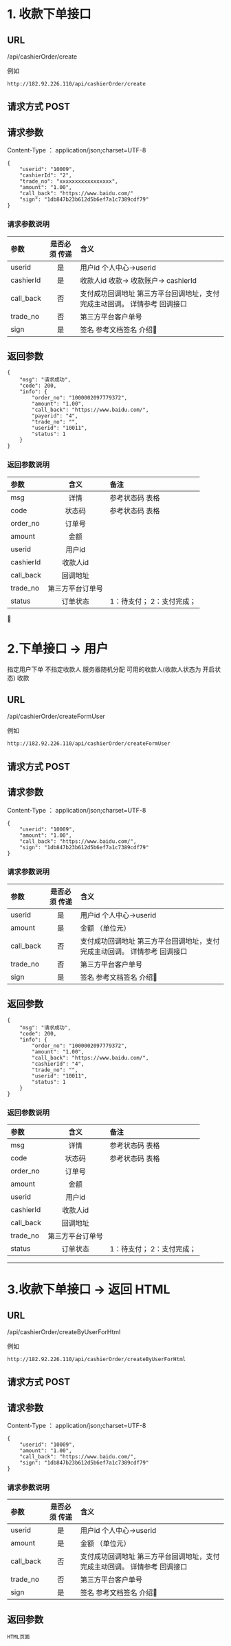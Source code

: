# 1. 收款下单接口 



## URL

/api/cashierOrder/create

例如

    http://182.92.226.110/api/cashierOrder/create

## 请求方式   POST
  
## 请求参数
Content-Type   ： application/json;charset=UTF-8
```
{
	"userid": "10009",
	"cashierId": "2",
	"trade_no": "xxxxxxxxxxxxxxxxx",
	"amount": "1.00",
	"call_back": "https://www.baidu.com/"
	"sign": "1db847b23b612d5b6ef7a1c7389cdf79"
}

```
### 请求参数说明

| 参数        | 是否必须 传递           | 含义  |
| :------------- |:-------------:| :-----|
| userid      | 是          |  用户id   个人中心->userid |
| cashierId     | 是      |   收款人id 收款-> 收款账户-> cashierId |
| call_back    | 否      |  支付成功回调地址  第三方平台回调地址，支付完成主动回调。 详情参考 回调接口   |
| trade_no    | 否      |  第三方平台客户单号   |
| sign    | 是      |  签名 参考文档签名 介绍  |

## 返回参数
```$xslt
{
	"msg": "请求成功",
	"code": 200,
	"info": {
		"order_no": "1000002097779372",
		"amount": "1.00",
		"call_back": "https://www.baidu.com/",
		"payerid": "4",
		"trade_no": "",
		"userid": "10011",
		"status": 1
	}
}

```

### 返回参数说明

| 参数        | 含义           | 备注  |
| :------------- |:-------------:| :-----|
| msg      | 详情          |  参考状态码 表格 |
| code     | 状态码      |   参考状态码 表格 |
| order_no | 订单号      |     |
| amount    | 金额      |   |
| userid    | 用户id      |   |
| cashierId    | 收款人id      |   |
| call_back    | 回调地址      |   |
| trade_no    | 第三方平台订单号      |   |
| status    | 订单状态      | 1：待支付； 2：支付完成；  |



 


# 2.下单接口  -> 用户

指定用户下单 不指定收款人 
服务器随机分配 可用的收款人(收款人状态为 开启状态) 收款

## URL

/api/cashierOrder/createFormUser

例如

    http://182.92.226.110/api/cashierOrder/createFormUser

## 请求方式   POST
  
## 请求参数
Content-Type   ： application/json;charset=UTF-8
```
{
	"userid": "10009",
	"amount": "1.00",
    "call_back": "https://www.baidu.com/",
	"sign": "1db847b23b612d5b6ef7a1c7389cdf79"
}

```
### 请求参数说明

| 参数        | 是否必须 传递           | 含义  |
| :------------- |:-------------:| :-----|
| userid      | 是          |  用户id   个人中心->userid |
| amount    | 是      |  金额 （单位元）   |
| call_back    | 否      |  支付成功回调地址  第三方平台回调地址，支付完成主动回调。 详情参考 回调接口   |
| trade_no    | 否      |  第三方平台客户单号   |
| sign    | 是      |  签名 参考文档签名 介绍  |

## 返回参数
```$xslt
{
	"msg": "请求成功",
	"code": 200,
	"info": {
		"order_no": "1000002097779372",
		"amount": "1.00",
		"call_back": "https://www.baidu.com/",
		"cashierId": "4",
		"trade_no": "",
		"userid": "10011",
		"status": 1
	}
}

```

### 返回参数说明

| 参数        | 含义           | 备注  |
| :------------- |:-------------:| :-----|
| msg      | 详情          |  参考状态码 表格 |
| code     | 状态码      |   参考状态码 表格 |
| order_no | 订单号      |     |
| amount    | 金额      |   |
| userid    | 用户id      |   |
| cashierId    | 收款人id      |   |
| call_back    | 回调地址      |   |
| trade_no    | 第三方平台订单号      |   |
| status    | 订单状态      | 1：待支付； 2：支付完成；  |

---
# 3.收款下单接口  -> 返回 HTML

## URL

/api/cashierOrder/createByUserForHtml

例如

    http://182.92.226.110/api/cashierOrder/createByUserForHtml

## 请求方式   POST
  
## 请求参数
Content-Type   ： application/json;charset=UTF-8
```
{
	"userid": "10009",
	"amount": "1.00",
    "call_back": "https://www.baidu.com/",
	"sign": "1db847b23b612d5b6ef7a1c7389cdf79"
}

```
### 请求参数说明

| 参数        | 是否必须 传递           | 含义  |
| :------------- |:-------------:| :-----|
| userid      | 是          |  用户id   个人中心->userid |
| amount    | 是      |  金额 （单位元）   |
| call_back    | 否      |  支付成功回调地址  第三方平台回调地址，支付完成主动回调。 详情参考 回调接口   |
| trade_no    | 否      |  第三方平台客户单号   |
| sign    | 是      |  签名 参考文档签名 介绍  |

## 返回参数
```
HTML页面
```
